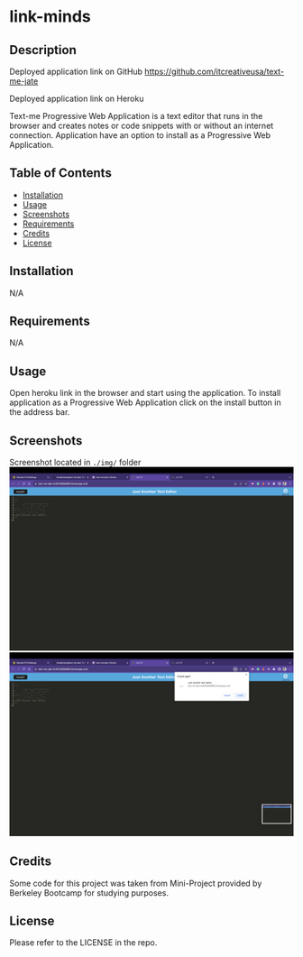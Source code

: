 # link-minds

## Description

Deployed application link on GitHub
https://github.com/itcreativeusa/text-me-jate

Deployed application link on Heroku

Text-me Progressive Web Application is a text editor that runs in the browser and creates notes or code snippets with or without an internet connection.
Application have an option to install as a Progressive Web Application.

## Table of Contents

- [Installation](#installation)
- [Usage](#usage)
- [Screenshots](#screenshots)
- [Requirements](#requirements)
- [Credits](#credits)
- [License](#license)

## Installation

N/A

## Requirements

N/A

## Usage

Open heroku link in the browser and start using the application.
To install application as a Progressive Web Application click on the install button in the address bar.

## Screenshots

Screenshot located in `./img/` folder
![Text editor](img/Screenshot.png)
![Install application](img/Screenshot-2.png)

## Credits

Some code for this project was taken from Mini-Project provided by Berkeley Bootcamp for studying purposes.

## License

Please refer to the LICENSE in the repo.
